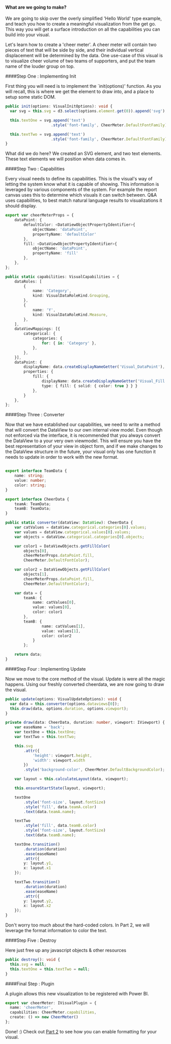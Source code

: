 #### What are we going to make?

We are going to skip over the overly simplified 'Hello World' type example, and teach you how to create a meaningful visualization from the get go. This way you will get a surface introduction on all the capabilities you can build into your visual. 

Let's learn how to create a 'cheer meter'. A cheer meter will contain two pieces of text that will be side by side, and their individual vertical displacement will be determined by the data. One use-case of this visual is to visualize cheer volume of two teams of supporters, and put the team name of the louder group on top.

####Step One : Implementing Init

First thing you will need is to implement the `init(options)' function. As you will recall, this is where we get the element to draw into, and a place to setup some static DOM.

```typescript
public init(options: VisualInitOptions): void {
  var svg = this.svg = d3.select(options.element.get(0)).append('svg');

  this.textOne = svg.append('text')
                    .style('font-family', CheerMeter.DefaultFontFamily);

  this.textTwo = svg.append('text')
                    .style('font-family', CheerMeter.DefaultFontFamily);
}
```

What did we do here? We created an SVG element, and two text elements. These text elements we will position when data comes in. 


####Step Two : Capabilities

Every visual needs to define its capabilities. This is the visual's way of letting the system know what it is capable of showing. This information is leveraged by various components of the system. For example the report canvas uses this to determine which visuals it can switch between. Q&A uses capabilities, to best match natural language results to visualizations it should display. 

```typescript
export var cheerMeterProps = {
	dataPoint: {
		defaultColor: <DataViewObjectPropertyIdentifier>{
			objectName: 'dataPoint',
			propertyName: 'defaultColor'
		},
		fill: <DataViewObjectPropertyIdentifier>{
			objectName: 'dataPoint',
			propertyName: 'fill'
		},
	},
};

public static capabilities: VisualCapabilities = {
	dataRoles: [
		{
			name: 'Category',
			kind: VisualDataRoleKind.Grouping,
		},
		{
			name: 'Y',
			kind: VisualDataRoleKind.Measure,
		},
	],
	dataViewMappings: [{
		categorical: {
			categories: {
				for: { in: 'Category' },
			},
		},
	}],
	dataPoint: {
		displayName: data.createDisplayNameGetter('Visual_DataPoint'),
		properties: {
			fill: {
				displayName: data.createDisplayNameGetter('Visual_Fill'),
				type: { fill: { solid: { color: true } } }
			},
		}
	},
};
```

####Step Three : Converter

Now that we have established our capabilities, we need to write a method that will convert the DataView to our own internal view model. Even though not enforced via the interface, it is recommended that you always convert the DataView to a your very own viewmodel. This will ensure you have the best representation of your view in object form, and if we make changes to the DataView structure in the future, your visual only has one function it needs to update in order to work with the new format.  

```typescript

export interface TeamData {
	name: string;
	value: number;
	color: string;
}

export interface CheerData {
	teamA: TeamData;
	teamB: TeamData;
}

public static converter(dataView: DataView): CheerData {
	var catValues = dataView.categorical.categories[0].values;
	var values = dataView.categorical.values[0].values;
	var objects = dataView.categorical.categories[0].objects;

	var color1 = DataViewObjects.getFillColor(
		objects[0],
		cheerMeterProps.dataPoint.fill,
		CheerMeter.DefaultFontColor);

	var color2 = DataViewObjects.getFillColor(
		objects[1],
		cheerMeterProps.dataPoint.fill,
		CheerMeter.DefaultFontColor);

	var data = {
		teamA: {
			name: catValues[0],
			value: values[0],
			color: color1
		},
		teamB: {
				name: catValues[1],
				value: values[1],
				color: color2
			}
		};

	return data;
}
```

####Step Four : Implementing Update

Now we move to the core method of the visual. Update is were all the magic happens. Using our freshly converted cheerdata, we are now going to draw the visual.

```typescript
public update(options: VisualUpdateOptions): void {
  var data = this.converter(options.dataviews[0]);
  this.draw(data, options.duration, options.viewport);
}

private draw(data: CheerData, duration: number, viewport: IViewport) {
	var easeName = 'back';
	var textOne = this.textOne;
	var textTwo = this.textTwo;

	this.svg
		.attr({
			'height': viewport.height,
			'width': viewport.width
		})
		.style('background-color', CheerMeter.DefaultBackgroundColor);

	var layout = this.calculateLayout(data, viewport);

	this.ensureStartState(layout, viewport);

	textOne
		.style('font-size', layout.fontSize)
		.style('fill', data.teamA.color)
		.text(data.teamA.name);

	textTwo
		.style('fill', data.teamB.color)
		.style('font-size', layout.fontSize)
		.text(data.teamB.name);

	textOne.transition()
		.duration(duration)
		.ease(easeName)
		.attr({
		y: layout.y1,
		x: layout.x1
	});

	textTwo.transition()
		.duration(duration)
		.ease(easeName)
		.attr({
		y: layout.y2,
		x: layout.x2
	});
}
```

Don't worry too much about the hard-coded colors. In Part 2, we will leverage the format information to color the text.

####Step Five : Destroy

Here just free up any javascript objects & other resources

```typescript
public destroy(): void {
  this.svg = null;
  this.textOne = this.textTwo = null;
}
```

####Final Step : Plugin

A plugin allows this new visualization to be registered with Power BI.

```typescript
export var cheerMeter: IVisualPlugin = {
  name: 'cheerMeter',
  capabilities: CheerMeter.capabilities,
  create: () => new CheerMeter()
};
```

Done! :) Check out [Part 2](https://github.com/Microsoft/PowerBI-visuals/wiki/Creating-an-IVisual-:-Cheer-Meter-Part-2) to see how you can enable formatting for your visual.